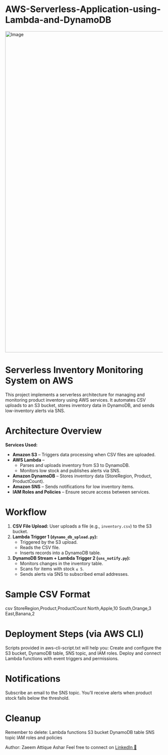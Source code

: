 # AWS-Serverless-Application-using-Lambda-and-DynamoDB

<img width="1536" height="1024" alt="Image" src="https://github.com/user-attachments/assets/063e13ed-d16b-4bd9-95da-be358586e3bb" />

# Serverless Inventory Monitoring System on AWS

This project implements a serverless architecture for managing and monitoring product inventory using AWS services. It automates CSV uploads to an S3 bucket, stores inventory data in DynamoDB, and sends low-inventory alerts via SNS.

# Architecture Overview

**Services Used:**
- **Amazon S3** – Triggers data processing when CSV files are uploaded.
- **AWS Lambda** – 
  - Parses and uploads inventory from S3 to DynamoDB.
  - Monitors low stock and publishes alerts via SNS.
- **Amazon DynamoDB** – Stores inventory data (StoreRegion, Product, ProductCount).
- **Amazon SNS** – Sends notifications for low inventory items.
- **IAM Roles and Policies** – Ensure secure access between services.

# Workflow

1. **CSV File Upload:** User uploads a file (e.g., `inventory.csv`) to the S3 bucket.
2. **Lambda Trigger 1 (`dynamo_db_upload.py`):** 
   - Triggered by the S3 upload.
   - Reads the CSV file.
   - Inserts records into a DynamoDB table.
3. **DynamoDB Stream + Lambda Trigger 2 (`sns_notify.py`):**
   - Monitors changes in the inventory table.
   - Scans for items with stock `≤ 5`.
   - Sends alerts via SNS to subscribed email addresses.

# Sample CSV Format

csv
StoreRegion,Product,ProductCount
North,Apple,10
South,Orange,3
East,Banana,2

# Deployment Steps (via AWS CLI)
Scripts provided in aws-cli-script.txt will help you:
Create and configure the S3 bucket, DynamoDB table, SNS topic, and IAM roles.
Deploy and connect Lambda functions with event triggers and permissions.

# Notifications
Subscribe an email to the SNS topic. You’ll receive alerts when product stock falls below the threshold.

# Cleanup
Remember to delete:
Lambda functions
S3 bucket
DynamoDB table
SNS topic
IAM roles and policies

Author: Zaeem Attique Ashar
Feel free to connect on [LinkedIn 💼](www.linkedin.com/in/zaeemattiqueashar)
